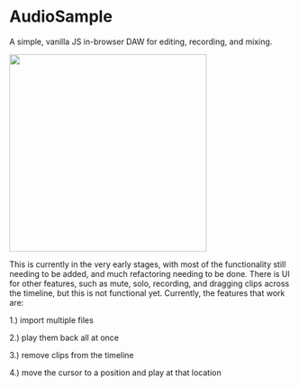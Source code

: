 # AudioSample
A simple, vanilla JS in-browser DAW for editing, recording, and mixing.

<img width=350 src="https://user-images.githubusercontent.com/75324120/174328481-da56c518-84be-450d-9c1a-fb01e26df8b0.png"/>

This is currently in the very early stages, with most of the functionality still needing to be added, and much refactoring needing to be done. There is UI for other features, such as mute, solo, recording, and dragging clips across the timeline, but this is not functional yet.
Currently, the features that work are:

1.) import multiple files

2.) play them back all at once

3.) remove clips from the timeline

4.) move the cursor to a position and play at that location

